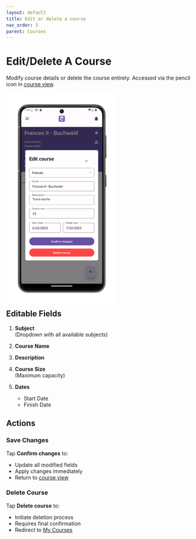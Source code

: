 ```yaml
---
layout: default
title: Edit or delete a course
nav_order: 3
parent: Courses
---
```


# Edit/Delete A Course

Modify course details or delete the course entirely. Accessed via the pencil icon in [course view](/app-manual/teachers/course-view).

<p style="clear:both;"></p>
<img src="assets/course-edit.png" alt="Course Editing Screen" style="width:300px; float:left; margin-right:15px;"/>
<p style="clear:both;"></p>

## Editable Fields

1. **Subject**  
   (Dropdown with all available subjects)

2. **Course Name**  

3. **Description**  

4. **Course Size**   
   (Maximum capacity)

5. **Dates**  
   - Start Date
   - Finish Date

## Actions

### Save Changes
Tap **Confirm changes** to:
- Update all modified fields
- Apply changes immediately
- Return to [course view](/app-manual/teachers/course-view)

### Delete Course
Tap **Delete course** to:
- Initiate deletion process
- Requires final confirmation
- Redirect to [My Courses](/app-manual/app-navigation/courses)